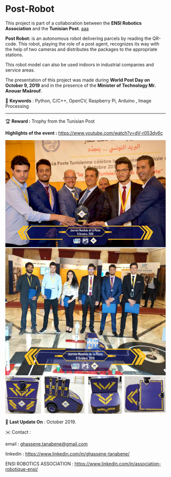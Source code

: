 # Post-Robot

This project is part of a collaboration between the **ENSI Robotics Association** and the **Tunisian Post**.
<a href="google.com">aaa</a>

**Post Robot:** is an autonomous robot delivering parcels by reading the QR-code. This robot, playing the role of a post agent, recognizes its way with the help of two cameras and distributes the packages to the appropriate stations.

This robot model can also be used indoors in industrial companies and service areas.

The presentation of this project was made during **World Post Day on October 9, 2019** and in the presence of the **Minister of Technology Mr. Anouar Maârouf**.


📍 **Keywords** : Python, C/C++, OpenCV, Raspberry Pi, Arduino , Image Processing

<hr>


🏆 **Reward :** 
Trophy from the Tunisian Post

**Highlights of the event :** https://www.youtube.com/watch?v=dV-r053dy6c

<img src="1.jpg">

<img src="2.jpg">

<img src="Robot.jpg">

📅 **Last Update On** : October 2019.


✉️ Contact :

email : ghassene.tanabene@gmail.com

linkedin : https://www.linkedin.com/in/ghassene-tanabene/

ENSI ROBOTICS ASSOCIATION : https://www.linkedin.com/in/association-robotique-ensi/
